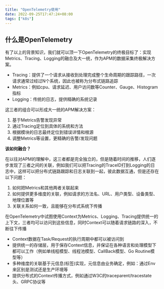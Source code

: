 ```yaml
---
title: "OpenTelemetry使用"
date: 2022-09-25T17:47:24+08:00
tags: ["k8s"]
---
```


## 什么是OpenTelemetry

有了以上的背景知识，我们就可以顶一下OpenTelemetry的终极目标了：实现Metrics、Tracing、Logging的融合及大一统，作为APM的数据采集终极解决方案。

- Tracing：提供了一个请求从接收到处理完成整个生命周期的跟踪路径，一次请求通常过经过N个系统，因此也被称为分布式链路追踪
- Metrics：例如cpu、请求延迟、用户访问数等Counter、Gauge、Histogram指标
- Logging：传统的日志，提供精确的系统记录

这三者的组合可以形成大一统的APM解决方案：

1. 基于Metrics告警发现异常
2. 通过Tracing定位到具体的系统和方法
3. 根据模块的日志最终定位到错误详情和根源
4. 调整Metrics等设置，更精确的告警/发现问题

**该如何融合？**

在以往对APM的理解中，这三者都是完全独立的，但是随着时间的推移，人们逐步发现了三者之间的关联，例如我们可以把Tracing的TraceID打到Logging的日志中，这样可以把分布式链路跟踪和日志关联到一起，彼此数据互通，但是还存在以下问题：

1. 如何把Metrics和其他两者关联起来
2. 如何提供更多维度的关联，例如请求的方法名、URL、用户类型、设备类型、地理位置等
3. 关联关系如何一致，且能够在分布式系统下传播

在OpenTelemetry中试图使用Context为Metrics、Logging、Tracing提供统一的上下文，三者均可以访问到这些信息，同时Context可以随着请求链路的深入，不断往下传播

- Context数据在Task/Request的执行周期中都可以被访问到
- 提供统一的存储层，用于保存Context信息，并保证在各种语言和处理模型下都可以工作（例如单线程模型、线程池模型、CallBack模型、Go Routine模型等）
- 多种维度的关联基于元信息(标签)实现，元信息由业务确定，例如：通过Env来区别是测试还是生产环境等
- 提供分布式的Context传播方式，例如通过W3C的traceparent/tracestate头、GRPC协议等
